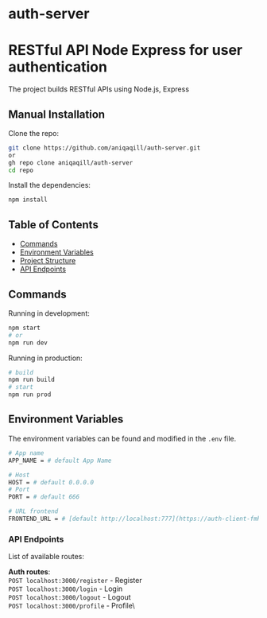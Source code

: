# auth-server

# RESTful API Node Express for user authentication

The project builds RESTful APIs using Node.js, Express

## Manual Installation

Clone the repo:

```bash
git clone https://github.com/aniqaqill/auth-server.git
or
gh repo clone aniqaqill/auth-server
cd repo
```

Install the dependencies:

```bash
npm install
```
## Table of Contents

- [Commands](#commands)
- [Environment Variables](#environment-variables)
- [Project Structure](#project-structure)
- [API Endpoints](#api-endpoints)

## Commands

Running in development:

```bash
npm start
# or
npm run dev
```

Running in production:

```bash
# build
npm run build
# start
npm run prod
```

## Environment Variables

The environment variables can be found and modified in the `.env` file.

```bash
# App name
APP_NAME = # default App Name

# Host
HOST = # default 0.0.0.0
# Port
PORT = # default 666

# URL frontend
FRONTEND_URL = # [default http://localhost:777](https://auth-client-fmh5gnrek-aniqaqill.vercel.app/)
```

### API Endpoints

List of available routes:

**Auth routes**:\
`POST localhost:3000/register` - Register\
`POST localhost:3000/login` - Login\
`POST localhost:3000/logout` - Logout\
`POST localhost:3000/profile` - Profile\
